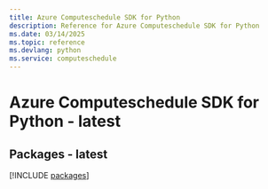```yaml
---
title: Azure Computeschedule SDK for Python
description: Reference for Azure Computeschedule SDK for Python
ms.date: 03/14/2025
ms.topic: reference
ms.devlang: python
ms.service: computeschedule
---
```

# Azure Computeschedule SDK for Python - latest
## Packages - latest
[!INCLUDE [packages](computeschedule-index.md)]